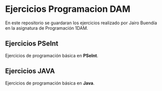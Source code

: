 # Ejercicios Programacion DAM 
En este repositorio se guardaran los ejercicios realizado por Jairo Buendía en la asignatura de Programación 1DAM.

## Ejercicios PSeInt
Ejercicios de programación básica en **PSeInt**.

## Ejercicios JAVA
Ejercicios de programación básica en **Java**.
